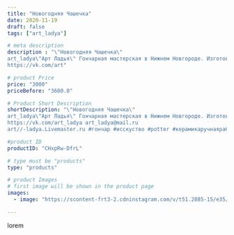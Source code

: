 ```yaml
---
title: "Новогодняя Чашечка"
date: 2020-11-19
draft: false
tags: ["art_ladya"]

# meta description
description : "\"Новогодняя Чашечка\" 
art_ladya\"Арт Ладья\" Гончарная мастерская в Нижнем Новгороде. Изготовление керамики и мастер//-классы по обучению. 
https://vk.com/art"

# product Price
price: "3000"
priceBefore: "3600.0"

# Product Short Description
shortDescription: "\"Новогодняя Чашечка\" 
art_ladya\"Арт Ладья\" Гончарная мастерская в Нижнем Новгороде. Изготовление керамики и мастер//-классы по обучению. 
https://vk.com/art_ladya art_ladya@mail.ru 
art//-ladya.Livemaster.ru #гончар #исскуство #potter #керамикаручнаяработа #гончарнаямастерская #керамиканазаказ #handmade #посудаизглины #керамика #эксклюзивнаякерамика #dishes #decor #ceramicar #mug #claygoods #tankard #earthenware #ceramic #design #кружка #magic #restaurant #ceramicart #pint #clay #авторскаякерамика #чашечки #ёлка #kraft"

#product ID
productID: "CHxpRw-DfrL"

# type must be "products"
type: "products"

# product Images
# first image will be shown in the product page
images:
  - image: "https://scontent-frt3-2.cdninstagram.com/v/t51.2885-15/e35/126194873_684814805740551_1080800600914080262_n.jpg?se=7&_nc_ht=scontent-frt3-2.cdninstagram.com&_nc_cat=103&_nc_ohc=8yWE_fx_5VMAX8ssA_9&edm=APU89FABAAAA&ccb=7-4&oh=cdac41e030c2f0bacbc0966605a3887d&oe=612ADD57&_nc_sid=86f79a&ig_cache_key=MjQ0NTkxNzYxMzM1NzY2MDg3NQ%3D%3D.2-ccb7-4"

---
```

lorem
